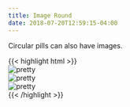 ```yaml
---
title: Image Round
date: 2018-07-20T12:59:15-04:00
---
```


Circular pills can also have images.

<div class="image--round-small">
  <img class="skeleton-image skeleton-image--lg">
</div>
<div class="image--round-medium">
  <img class="skeleton-image skeleton-image--lg">
</div>
<div class="image--round-large">
  <img class="skeleton-image skeleton-image--lg">
</div>
<div class="mt-3 mb-4">
{{< highlight html >}}
<div class="image--round-small">
  <img src="https://images.unsplash.com/photo-1565191999001-551c187427bb?ixlib=rb-1.2.1&auto=format&fit=crop&w=800&q=60" alt="pretty">
</div>
<div class="image--round-medium">
  <img src="https://images.unsplash.com/photo-1565191999001-551c187427bb?ixlib=rb-1.2.1&auto=format&fit=crop&w=800&q=60" alt="pretty">
</div>
<div class="image--round-large">
  <img src="https://images.unsplash.com/photo-1565191999001-551c187427bb?ixlib=rb-1.2.1&auto=format&fit=crop&w=800&q=60" alt="pretty">
</div>
{{< /highlight >}}
</div>

